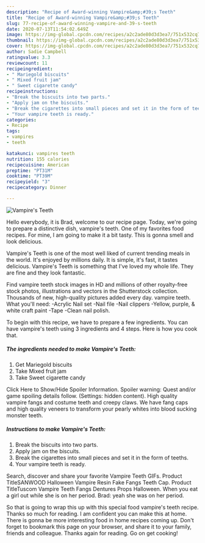 ```yaml
---
description: "Recipe of Award-winning Vampire&amp;#39;s Teeth"
title: "Recipe of Award-winning Vampire&amp;#39;s Teeth"
slug: 77-recipe-of-award-winning-vampire-and-39-s-teeth
date: 2020-07-13T11:54:02.649Z
image: https://img-global.cpcdn.com/recipes/a2c2ade80d3d3ea7/751x532cq70/vampires-teeth-recipe-main-photo.jpg
thumbnail: https://img-global.cpcdn.com/recipes/a2c2ade80d3d3ea7/751x532cq70/vampires-teeth-recipe-main-photo.jpg
cover: https://img-global.cpcdn.com/recipes/a2c2ade80d3d3ea7/751x532cq70/vampires-teeth-recipe-main-photo.jpg
author: Sadie Campbell
ratingvalue: 3.3
reviewcount: 11
recipeingredient:
- " Mariegold biscuits"
- " Mixed fruit jam"
- " Sweet cigarette candy"
recipeinstructions:
- "Break the biscuits into two parts."
- "Apply jam on the biscuits."
- "Break the cigarettes into small pieces and set it in the form of teeths."
- "Your vampire teeth is ready."
categories:
- Recipe
tags:
- vampires
- teeth

katakunci: vampires teeth 
nutrition: 155 calories
recipecuisine: American
preptime: "PT31M"
cooktime: "PT39M"
recipeyield: "3"
recipecategory: Dinner

---
```



![Vampire&#39;s Teeth](https://img-global.cpcdn.com/recipes/a2c2ade80d3d3ea7/751x532cq70/vampires-teeth-recipe-main-photo.jpg)

Hello everybody, it is Brad, welcome to our recipe page. Today, we're going to prepare a distinctive dish, vampire&#39;s teeth. One of my favorites food recipes. For mine, I am going to make it a bit tasty. This is gonna smell and look delicious.

Vampire&#39;s Teeth is one of the most well liked of current trending meals in the world. It's enjoyed by millions daily. It is simple, it's fast, it tastes delicious. Vampire&#39;s Teeth is something that I've loved my whole life. They are fine and they look fantastic.

Find vampire teeth stock images in HD and millions of other royalty-free stock photos, illustrations and vectors in the Shutterstock collection. Thousands of new, high-quality pictures added every day. vampire teeth. What you&#39;ll need: -Acrylic Nail set -Nail file -Nail clippers -Yellow, purple, &amp; white craft paint -Tape -Clean nail polish.


To begin with this recipe, we have to prepare a few ingredients. You can have vampire&#39;s teeth using 3 ingredients and 4 steps. Here is how you cook that.

<!--inarticleads1-->

##### The ingredients needed to make Vampire&#39;s Teeth:

1. Get  Mariegold biscuits
1. Take  Mixed fruit jam
1. Take  Sweet cigarette candy


Click Here to Show/Hide Spoiler Information. Spoiler warning: Quest and/or game spoiling details follow. (Settings: hidden content). High quality vampire fangs and costume teeth and creepy claws. We have fang caps and high quality veneers to transform your pearly whites into blood sucking monster teeth. 

<!--inarticleads2-->

##### Instructions to make Vampire&#39;s Teeth:

1. Break the biscuits into two parts.
1. Apply jam on the biscuits.
1. Break the cigarettes into small pieces and set it in the form of teeths.
1. Your vampire teeth is ready.


Search, discover and share your favorite Vampire Teeth GIFs. Product TitleSANWOOD Halloween Vampire Resin Fake Fangs Teeth Cap. Product TitleTuscom Vampire Teeth Fangs Dentures Props Halloween. When you eat a girl out while she is on her period. Brad: yeah she was on her period. 

So that is going to wrap this up with this special food vampire&#39;s teeth recipe. Thanks so much for reading. I am confident you can make this at home. There is gonna be more interesting food in home recipes coming up. Don't forget to bookmark this page on your browser, and share it to your family, friends and colleague. Thanks again for reading. Go on get cooking!
